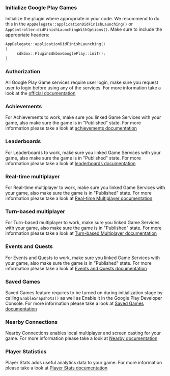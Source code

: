 

### Initialize Google Play Games
Initialize the plugin where appropriate in your code. We recommend to do this in the `AppDelegate::applicationDidFinishLaunching()` or `AppController:didFinishLaunchingWithOptions()`. Make sure to include the appropriate headers:
```cpp
AppDelegate::applicationDidFinishLaunching()
{
     sdkbox::PluginSdkboxGooglePlay::init();
}
```

### Authorization
All Google Play Game services require user login, make sure you request user to login before using any of the services. For more information take a look at the [official documentation](https://developers.google.com/games/services/cpp/GettingStartedNativeClient#concepts)

### Achievements
For Achievements to work, make sure you linked Game Services with your game, also make sure the game is in "Published" state. For more information please take a look at [achievements documentation](https://developers.google.com/games/services/common/concepts/achievements)

### Leaderboards
For Leaderboards to work, make sure you linked Game Services with your game, also make sure the game is in "Published" state. For more information please take a look at [leaderboards documentation](https://developers.google.com/games/services/common/concepts/leaderboards)

### Real-time multiplayer
For Real-time multiplayer to work, make sure you linked Game Services with your game, also make sure the game is in "Published" state. For more information please take a look at [Real-time Multiplayer documentation](https://developers.google.com/games/services/common/concepts/realtimeMultiplayer)

### Turn-based multiplayer
For Turn-based multiplayer to work, make sure you linked Game Services with your game, also make sure the game is in "Published" state. For more information please take a look at [Turn-based Multiplayer documentation](https://developers.google.com/games/services/common/concepts/turnbasedMultiplayer)

### Events and Quests
For Events and Quests to work, make sure you linked Game Services with your game, also make sure the game is in "Published" state. For more information please take a look at [Events and Quests documentation](https://developers.google.com/games/services/common/concepts/quests)

### Saved Games
Saved Games feature requires to be turned on during initialization stage by calling `EnableSnapshots()` as well as Enable it in the Google Play Developer Console. For more information please take a look at [Saved Games documentation](https://developers.google.com/games/services/common/concepts/savedgames)

### Nearby Connections
Nearby Connections enables local multiplayer and screen casting for your game. For more information please take a look at [Nearby documentation](https://developers.google.com/games/services/cpp/nearby)

### Player Statistics
Player Stats adds useful analytics data to your game. For more information please take a look at [Player Stats documentation](https://developers.google.com/games/services/cpp/stats) 
